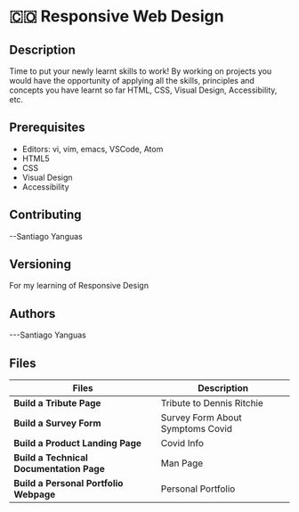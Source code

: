 # :colombia: Responsive Web Design

## Description
Time to put your newly learnt skills to work! By working on projects you would have the opportunity of applying all the skills, principles and concepts you have learnt so far HTML, CSS, Visual Design, Accessibility, etc.

## Prerequisites
- Editors: vi, vim, emacs, VSCode, Atom
- HTML5
- CSS
- Visual Design
- Accessibility
## Contributing
--Santiago Yanguas
## Versioning
For my learning of Responsive Design
## Authors
---Santiago Yanguas
## Files

|             Files               |             Description                  |
|--------------------------------| ---------------------------------------- |
|**Build a Tribute Page**| Tribute to Dennis Ritchie |
|**Build a Survey Form**| Survey Form About Symptoms Covid |
|**Build a Product Landing Page**| Covid Info |
|**Build a Technical Documentation Page**| Man Page |
|**Build a Personal Portfolio Webpage**| Personal Portfolio |
